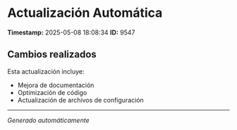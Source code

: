 # Actualización Automática

**Timestamp:** 2025-05-08 18:08:34
**ID:** 9547

## Cambios realizados

Esta actualización incluye:
- Mejora de documentación
- Optimización de código
- Actualización de archivos de configuración

---
*Generado automáticamente*
